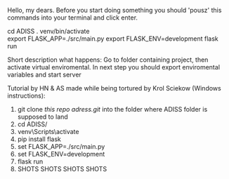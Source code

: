 Hello, my dears.
Before you start doing something you should 'pousz' this commands into your terminal and click enter.

cd ADISS
. venv/bin/activate                     
export FLASK_APP=./src/main.py
export FLASK_ENV=development
flask run 

Short description what happens:
Go to folder containing project, then activate virtual enviromental.
In next step you should export enviromental variables and start server

Tutorial by HN & AS made while being tortured by Krol Sciekow (Windows instructions):
1. git clone *this repo adress.git*
into the folder where ADISS folder is supposed to land
2. cd ADISS/
3. venv\Scripts\activate
4. pip install flask
5. set FLASK_APP=./src/main.py
6. set FLASK_ENV=development
7. flask run
8. SHOTS SHOTS SHOTS SHOTS